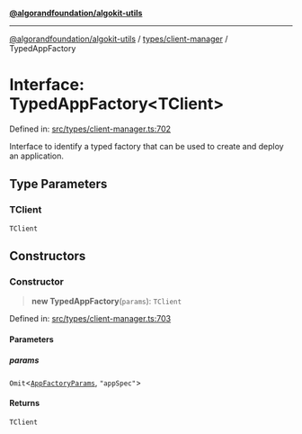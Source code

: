 [**@algorandfoundation/algokit-utils**](../../../README.md)

***

[@algorandfoundation/algokit-utils](../../../README.md) / [types/client-manager](../README.md) / TypedAppFactory

# Interface: TypedAppFactory\<TClient\>

Defined in: [src/types/client-manager.ts:702](https://github.com/algorandfoundation/algokit-utils-ts/blob/main/src/types/client-manager.ts#L702)

Interface to identify a typed factory that can be used to create and deploy an application.

## Type Parameters

### TClient

`TClient`

## Constructors

### Constructor

> **new TypedAppFactory**(`params`): `TClient`

Defined in: [src/types/client-manager.ts:703](https://github.com/algorandfoundation/algokit-utils-ts/blob/main/src/types/client-manager.ts#L703)

#### Parameters

##### params

`Omit`\<[`AppFactoryParams`](../../app-factory/interfaces/AppFactoryParams.md), `"appSpec"`\>

#### Returns

`TClient`

